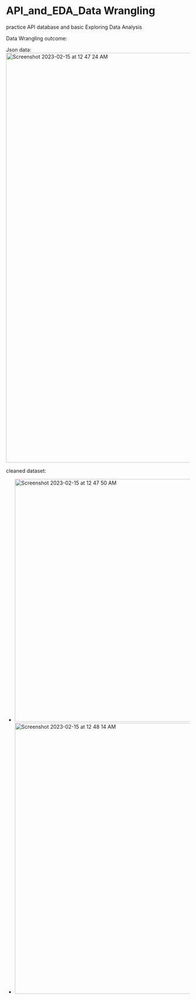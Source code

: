 # API_and_EDA_Data Wrangling
practice API database and basic Exploring Data Analysis

Data Wrangling outcome:

Json data:
<img width="1119" alt="Screenshot 2023-02-15 at 12 47 24 AM" src="https://user-images.githubusercontent.com/93171100/218943825-ae216677-d8e4-4f99-ad53-cc0727cfb385.png">

cleaned dataset:

- <img width="663" alt="Screenshot 2023-02-15 at 12 47 50 AM" src="https://user-images.githubusercontent.com/93171100/218943940-4a324c71-2b56-435d-9c4d-a7e363512b92.png">

- <img width="740" alt="Screenshot 2023-02-15 at 12 48 14 AM" src="https://user-images.githubusercontent.com/93171100/218943994-b147254a-65f3-44fb-9cd1-e9bb69730637.png">
